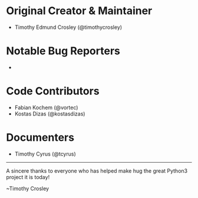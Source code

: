 Original Creator & Maintainer
===================
- Timothy Edmund Crosley (@timothycrosley)

Notable Bug Reporters
===================
-

Code Contributors
===================
- Fabian Kochem (@vortec)
- Kostas Dizas (@kostasdizas)

Documenters
===================
- Timothy Cyrus (@tcyrus)

--------------------------------------------

A sincere thanks to everyone who has helped make hug the great Python3 project it is today!

~Timothy Crosley
